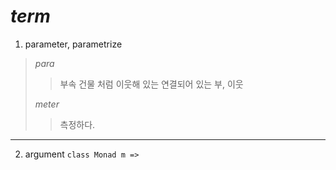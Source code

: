 # **_term_**
1. parameter, parametrize
> _para_
>> 부속 건물 처럼 이웃해 있는 연결되어 있는 
>> 부, 이웃
>
> _meter_
>> 측정하다.
---
2. argument
```class Monad m =>```
